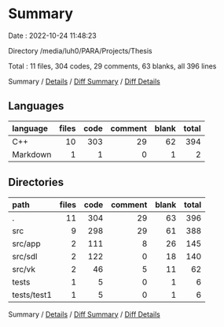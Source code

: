 # Summary

Date : 2022-10-24 11:48:23

Directory /media/luh0/PARA/Projects/Thesis

Total : 11 files,  304 codes, 29 comments, 63 blanks, all 396 lines

Summary / [Details](details.md) / [Diff Summary](diff.md) / [Diff Details](diff-details.md)

## Languages
| language | files | code | comment | blank | total |
| :--- | ---: | ---: | ---: | ---: | ---: |
| C++ | 10 | 303 | 29 | 62 | 394 |
| Markdown | 1 | 1 | 0 | 1 | 2 |

## Directories
| path | files | code | comment | blank | total |
| :--- | ---: | ---: | ---: | ---: | ---: |
| . | 11 | 304 | 29 | 63 | 396 |
| src | 9 | 298 | 29 | 61 | 388 |
| src/app | 2 | 111 | 8 | 26 | 145 |
| src/sdl | 2 | 122 | 0 | 18 | 140 |
| src/vk | 2 | 46 | 5 | 11 | 62 |
| tests | 1 | 5 | 0 | 1 | 6 |
| tests/test1 | 1 | 5 | 0 | 1 | 6 |

Summary / [Details](details.md) / [Diff Summary](diff.md) / [Diff Details](diff-details.md)